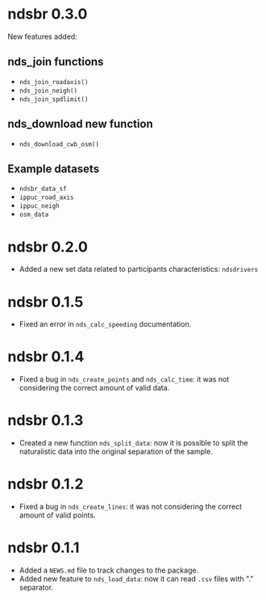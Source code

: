 # ndsbr 0.3.0

New features added: 

## nds_join functions

- `nds_join_roadaxis()`
- `nds_join_neigh()`
- `nds_join_spdlimit()`

## nds_download new function

- `nds_download_cwb_osm()`

## Example datasets

- `ndsbr_data_sf`
- `ippuc_road_axis`
- `ippuc_neigh`
- `osm_data`

# ndsbr 0.2.0

* Added a new set data related to participants characteristics: `ndsdrivers`

# ndsbr 0.1.5

* Fixed an error in `nds_calc_speeding` documentation.

# ndsbr 0.1.4

* Fixed a bug in `nds_create_points` and `nds_calc_time`: it was not considering the correct amount of valid data.

# ndsbr 0.1.3

* Created a new function `nds_split_data`: now it is possible to split the naturalistic data into the original separation of the sample. 

# ndsbr 0.1.2

* Fixed a bug in `nds_create_lines`: it was not considering the correct amount of valid points. 

# ndsbr 0.1.1

* Added a `NEWS.md` file to track changes to the package.
* Added new feature to `nds_load_data`: now it can read `.csv` files with "." separator.
